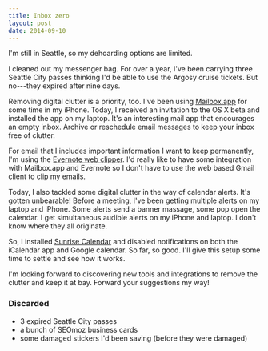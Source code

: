 ```yaml
---
title: Inbox zero
layout: post
date: 2014-09-10
---
```


I'm still in Seattle, so my dehoarding options are limited.

I cleaned out my messenger bag. For over a year, I've been carrying
three Seattle City passes thinking I'd be able to use the Argosy cruise
tickets. But no---they expired after nine days.

Removing digital clutter is a priority, too. I've been using
[Mailbox.app][1] for some time in my iPhone. Today, I received an
invitation to the OS X beta and installed the app on my laptop. It's an
interesting mail app that encourages an empty inbox. Archive or
reschedule email messages to keep your inbox free of clutter.

For email that I includes important information I want to keep
permanently, I'm using the [Evernote web clipper][2]. I'd really like to
have some integration with Mailbox.app and Evernote so I don't have to
use the web based Gmail client to clip my emails.

Today, I also tackled some digital clutter in the way of calendar
alerts. It's gotten unbearable! Before a meeting, I've been getting
multiple alerts on my laptop and iPhone. Some alerts send a banner
massage, some pop open the calendar. I get simultaneous audible alerts
on my iPhone and laptop. I don't know where they all originate.

So, I installed [Sunrise Calendar][3] and disabled notifications on both
the iCalendar app and Google calendar. So far, so good. I'll give this
setup some time to settle and see how it works.

I'm looking forward to discovering new tools and integrations to remove
the clutter and keep it at bay. Forward your suggestions my way!

### Discarded
- 3 expired Seattle City passes
- a bunch of SEOmoz business cards
- some damaged stickers I'd been saving (before they were damaged)

[1]: http://www.mailboxapp.com/
[2]: https://evernote.com/webclipper/
[3]: https://calendar.sunrise.am/
